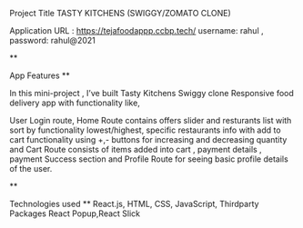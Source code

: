 Project Title TASTY KITCHENS (SWIGGY/ZOMATO CLONE)

Application URL : https://tejafoodappp.ccbp.tech/
username: rahul ,
password: rahul@2021

**

App Features
**

In this mini-project , I’ve built Tasty Kitchens Swiggy clone Responsive food delivery app with functionality like,

User Login route, Home Route contains offers slider and resturants list with sort by functionality lowest/highest, specific restaurants info with add to cart functionality using +,- buttons for increasing and decreasing quantity and Cart Route consists of items added into cart , payment details , payment Success section and Profile Route for seeing basic profile details of the user.

**

Technologies used
**
React.js,
HTML,
CSS,
JavaScript,
Thirdparty Packages React Popup,React Slick